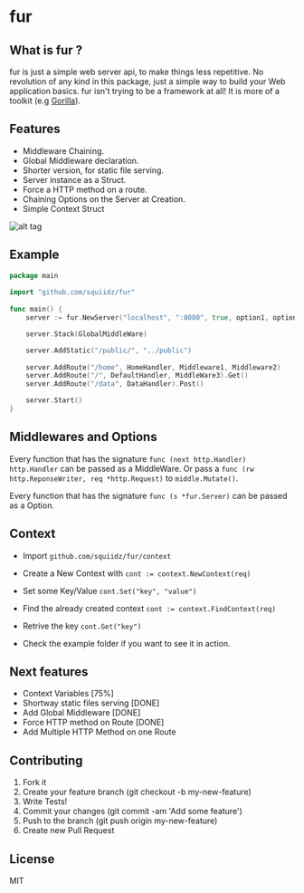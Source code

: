 fur
=======

## What is fur ?

fur is just a simple web server api, to make things less repetitive.
No revolution of any kind in this package, just a simple way to build your 
Web application basics. fur isn't trying to be a framework at all!
It is more of a toolkit (e.g [Gorilla](https://github.com/gorilla/mux)). 

## Features

- Middleware Chaining.
- Global Middleware declaration.
- Shorter version, for static file serving.
- Server instance as a Struct.
- Force a HTTP method on a route.
- Chaining Options on the Server at Creation.
- Simple Context Struct

![alt tag](http://upload.wikimedia.org/wikipedia/commons/8/8c/Marmota.jpg)

## Example
```go
package main
	
import "github.com/squiidz/fur"
	
func main() {
	server := fur.NewServer("localhost", ":8080", true, option1, option2)

	server.Stack(GlobalMiddleWare)

	server.AddStatic("/public/", "../public")
	
	server.AddRoute("/home", HomeHandler, Middleware1, Middleware2)
	server.AddRoute("/", DefaultHandler, MiddleWare3).Get()
	server.AddRoute("/data", DataHandler).Post()

	server.Start()
}
```

## Middlewares and Options
Every function that has the signature ` func (next http.Handler) http.Handler ` can be passed as a MiddleWare.
Or pass a ` func (rw http.ReponseWriter, req *http.Request) ` to ` middle.Mutate() `.

Every function that has the signature ` func (s *fur.Server) ` can be passed as a Option.

## Context

- Import ``` github.com/squiidz/fur/context ```
- Create a New Context with ``` cont := context.NewContext(req) ```
- Set some Key/Value ``` cont.Set("key", "value") ```
- Find the already created context ``` cont := context.FindContext(req) ```
- Retrive the key ``` cont.Get("key") ``` 

- Check the example folder if you want to see it in action.

## Next features
- Context Variables [75%]
- Shortway static files serving [DONE] 
- Add Global Middleware [DONE]
- Force HTTP method on Route [DONE]
- Add Multiple HTTP Method on one Route

## Contributing

1. Fork it
2. Create your feature branch (git checkout -b my-new-feature)
3. Write Tests!
4. Commit your changes (git commit -am 'Add some feature')
5. Push to the branch (git push origin my-new-feature)
6. Create new Pull Request

## License
MIT
